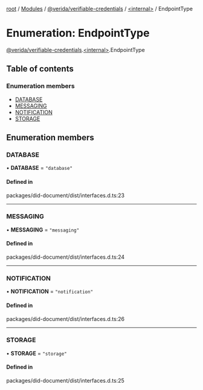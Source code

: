 [root](../README.md) / [Modules](../modules.md) / [@verida/verifiable-credentials](../modules/verida_verifiable_credentials.md) / [<internal\>](../modules/verida_verifiable_credentials._internal_.md) / EndpointType

# Enumeration: EndpointType

[@verida/verifiable-credentials](../modules/verida_verifiable_credentials.md).[<internal\>](../modules/verida_verifiable_credentials._internal_.md).EndpointType

## Table of contents

### Enumeration members

- [DATABASE](verida_verifiable_credentials._internal_.EndpointType.md#database)
- [MESSAGING](verida_verifiable_credentials._internal_.EndpointType.md#messaging)
- [NOTIFICATION](verida_verifiable_credentials._internal_.EndpointType.md#notification)
- [STORAGE](verida_verifiable_credentials._internal_.EndpointType.md#storage)

## Enumeration members

### DATABASE

• **DATABASE** = `"database"`

#### Defined in

packages/did-document/dist/interfaces.d.ts:23

___

### MESSAGING

• **MESSAGING** = `"messaging"`

#### Defined in

packages/did-document/dist/interfaces.d.ts:24

___

### NOTIFICATION

• **NOTIFICATION** = `"notification"`

#### Defined in

packages/did-document/dist/interfaces.d.ts:26

___

### STORAGE

• **STORAGE** = `"storage"`

#### Defined in

packages/did-document/dist/interfaces.d.ts:25
